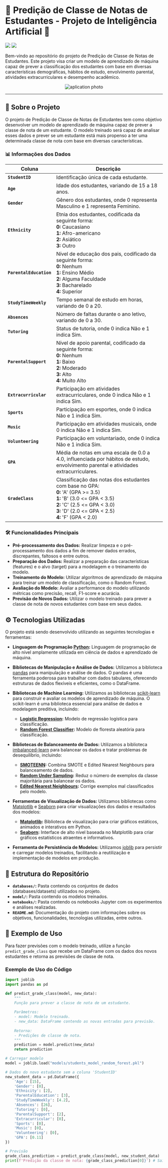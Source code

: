 # 🧠 Predição de Classe de Notas de Estudantes - Projeto de Inteligência Artificial 🧠

<p align="left">
    <img src="https://img.shields.io/badge/Status-Conclu%C3%ADdo-brightgreen?style=for-the-badge"/>
    <!-- <img src="https://img.shields.io/badge/Status-Em%20Desenvolvimento-orange?style=for-the-badge"/> -->
    <img src="https://img.shields.io/github/license/JoaoLagos/planner_de_tarefas?color=blue&style=for-the-badge"/>
</p>

Bem-vindo ao repositório do projeto de Predição de Classe de Notas de Estudantes. Este projeto visa criar um modelo de aprendizado de máquina capaz de prever a classificação dos estudantes com base em diversas características demográficas, hábitos de estudo, envolvimento parental, atividades extracurriculares e desempenho acadêmico.

<p align="center">
  <img src="./images/aplication_photo.png" alt="aplication photo">
</p>

<hr>

## 📝 Sobre o Projeto

O projeto de Predição de Classe de Notas de Estudantes tem como objetivo desenvolver um modelo de aprendizado de máquina capaz de prever a classe de nota de um estudante. O modelo treinado será capaz de analisar esses dados e prever se um estudante está mais propenso a ter uma determinada classe de nota com base em diversas características.

### 📊 Informações dos Dados

| Coluna               | Descrição                                                                 |
|----------------------|---------------------------------------------------------------------------|
| **`StudentID`**      | Identificação única de cada estudante.                                   |
| **`Age`**            | Idade dos estudantes, variando de 15 a 18 anos.                         |
| **`Gender`**         | Gênero dos estudantes, onde 0 representa Masculino e 1 representa Feminino. |
| **`Ethnicity`**      | Etnia dos estudantes, codificada da seguinte forma:<br>**0:** Caucasiano<br>**1:** Afro-americano<br>**2:** Asiático<br>**3:** Outro |
| **`ParentalEducation`**  | Nível de educação dos pais, codificado da seguinte forma:<br>**0:** Nenhum<br>**1:** Ensino Médio<br>**2:** Alguma Faculdade<br>**3:** Bacharelado<br>**4:** Superior |
| **`StudyTimeWeekly`**    | Tempo semanal de estudo em horas, variando de 0 a 20.                  |
| **`Absences`**           | Número de faltas durante o ano letivo, variando de 0 a 30.             |
| **`Tutoring`**           | Status de tutoria, onde 0 indica Não e 1 indica Sim.                   |
| **`ParentalSupport`**    | Nível de apoio parental, codificado da seguinte forma:<br>**0:** Nenhum<br>**1:** Baixo<br>**2:** Moderado<br>**3:** Alto<br>**4:** Muito Alto |
| **`Extracurricular`**    | Participação em atividades extracurriculares, onde 0 indica Não e 1 indica Sim. |
| **`Sports`**             | Participação em esportes, onde 0 indica Não e 1 indica Sim.            |
| **`Music`**              | Participação em atividades musicais, onde 0 indica Não e 1 indica Sim. |
| **`Volunteering`**       | Participação em voluntariado, onde 0 indica Não e 1 indica Sim.        |
| **`GPA`**                | Média de notas em uma escala de 0.0 a 4.0, influenciada por hábitos de estudo, envolvimento parental e atividades extracurriculares. |
| **`GradeClass`**         | Classificação das notas dos estudantes com base no GPA:<br>**0:** 'A' (GPA >= 3.5)<br>**1:** 'B' (3.0 <= GPA < 3.5)<br>**2:** 'C' (2.5 <= GPA < 3.0)<br>**3:** 'D' (2.0 <= GPA < 2.5)<br>**4:** 'F' (GPA < 2.0) |


### 🛠️ Funcionalidades Principais

- **Pré-processamento dos Dados:** Realizar limpeza e o pré-processamento dos dados a fim de remover dados errados, discrepantes, faltosos e entre outros.
- **Preparação dos Dados:** Realizar a preparação das características (features) e o alvo (target) para a modelagem e o treinamento do modelo.
- **Treinamento do Modelo:** Utilizar algoritmos de aprendizado de máquina para treinar um modelo de classificação, como o Random Forest.
- **Avaliação do Modelo:** Avaliar a performance do modelo utilizando métricas como precisão, recall, F1-score e acurácia.
- **Previsão de Novos Dados:** Utilizar o modelo treinado para prever a classe de nota de novos estudantes com base em seus dados.

## ⚙️ Tecnologias Utilizadas

O projeto está sendo desenvolvido utilizando as seguintes tecnologias e ferramentas:

- **Linguagem de Programação [Python](https://www.python.org/):** Linguagem de programação de alto nível amplamente utilizada em ciência de dados e aprendizado de máquina.

- **Bibliotecas de Manipulação e Análise de Dados:** Utilizamos a biblioteca [pandas](https://pandas.pydata.org/) para manipulação e análise de dados. O pandas é uma ferramenta poderosa para trabalhar com dados tabulares, oferecendo estruturas de dados flexíveis e eficientes, como o DataFrame.

- **Bibliotecas de Machine Learning:** Utilizamos as bibliotecas [scikit-learn](https://scikit-learn.org/stable/) para construir e avaliar os modelos de aprendizado de máquina. O scikit-learn é uma biblioteca essencial para análise de dados e modelagem preditiva, incluindo:
  - **[Logistic Regression](https://scikit-learn.org/stable/modules/generated/sklearn.linear_model.LogisticRegression.html):** Modelo de regressão logística para classificação.
  - **[Random Forest Classifier](https://scikit-learn.org/stable/modules/generated/sklearn.ensemble.RandomForestClassifier.html):** Modelo de floresta aleatória para classificação.

- **Bibliotecas de Balanceamento de Dados:** Utilizamos a biblioteca [imbalanced-learn](https://imbalanced-learn.org/) para balancear os dados e tratar problemas de desequilíbrio, incluindo:
  - **[SMOTEENN](https://imbalanced-learn.org/stable/references/generated/imblearn.combine.SMOTEENN.html):** Combina SMOTE e Edited Nearest Neighbours para balanceamento de dados.
  - **[Random Under Sampling](https://imbalanced-learn.org/stable/references/generated/imblearn.under_sampling.RandomUnderSampler.html):** Reduz o número de exemplos da classe majoritária para balancear os dados.
  - **[Edited Nearest Neighbours](https://imbalanced-learn.org/stable/references/generated/imblearn.under_sampling.EditedNearestNeighbours.html):** Corrige exemplos mal classificados pelo modelo.

- **Ferramentas de Visualização de Dados:** Utilizamos bibliotecas como [Matplotlib](https://matplotlib.org/) e [Seaborn](https://seaborn.pydata.org/) para criar visualizações dos dados e resultados dos modelos:
  - **[Matplotlib](https://matplotlib.org/):** Biblioteca de visualização para criar gráficos estáticos, animados e interativos em Python.
  - **[Seaborn](https://seaborn.pydata.org/):** Interface de alto nível baseada no Matplotlib para criar gráficos estatísticos atraentes e informativos.

- **Ferramenta de Persistência de Modelos:** Utilizamos [joblib](https://joblib.readthedocs.io/en/latest/) para persistir e carregar modelos treinados, facilitando a reutilização e implementação de modelos em produção.


## 📂 Estrutura do Repositório

- **`databases/`:** Pasta contendo os conjuntos de dados (databases/datasets) utilizados no projeto.
- **`model/`:** Pasta contendo os modelos treinados.
- **`notebooks/`:** Pasta contendo os notebooks Jupyter com os experimentos e análises realizadas.
- **`README.md`:** Documentação do projeto com informações sobre os objetivos, funcionalidades, tecnologias utilizadas, entre outros.

## 📝 Exemplo de Uso

Para fazer previsões com o modelo treinado, utilize a função `predict_grade_class` que recebe um DataFrame com os dados dos novos estudantes e retorna as previsões de classe de nota.

### Exemplo de Uso do Código

```python
import joblib
import pandas as pd

def predict_grade_class(model, new_data):
    """
    Função para prever a classe de nota de um estudante.
    
    Parâmetros:
    - model: Modelo treinado.
    - new_data: DataFrame contendo as novas entradas para previsão.
    
    Retorna:
    - Predições de classe de nota.
    """
    prediction = model.predict(new_data)
    return prediction

# Carregar modelo
model = joblib.load("models/students_model_random_forest.pkl")

# Dados do novo estudante sem a coluna 'StudentID'
new_student_data = pd.DataFrame({
    'Age': [15],
    'Gender': [0],
    'Ethnicity': [2],
    'ParentalEducation': [3],
    'StudyTimeWeekly': [4.2],
    'Absences': [26],
    'Tutoring': [0],
    'ParentalSupport': [2],
    'Extracurricular': [0],
    'Sports': [0],
    'Music': [0],
    'Volunteering': [0],
    'GPA': [0.11]
})

# Previsão
grade_class_prediction = predict_grade_class(model, new_student_data)
print(f'Predição da classe de nota: {grade_class_prediction[0]}') # Saída: 4.0
